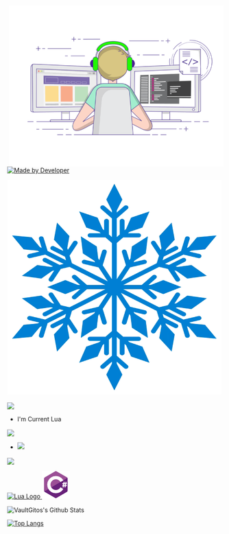 
<img align="right" alt="GIF" src="https://raw.githubusercontent.com/devSouvik/devSouvik/master/gif3.gif" width="500"/>
<p align="left">
  <a title="Made by developer" href="https://forthebadge.com/images/badges/built-by-developers.svg">
    <img width="Auto" src="https://forthebadge.com/images/badges/built-by-developers.svg" alt="Made by Developer">
  </a>
</p>
<p align="left">
  <a title="Christmas 2020" href="https://raw.githubusercontent.com/acervenky/animated-github-badges/master/assets/acbadge.gif">
    <img width="Auto" src="https://raw.githubusercontent.com/acervenky/animated-github-badges/master/assets/acbadge.gif" alt="Christmas">
  </a>
</p>


<img align="center" src="https://github.com/saviomartin/saviomartin/blob/master/assets/about.png?raw=true"/>

- I'm Current Lua

<img align="center" src="https://github.com/saviomartin/saviomartin/blob/master/assets/connect.png?raw=true"/>

- <a href="https://www.instagram.com/teen_developer/"><img src="https://img.shields.io/badge/Discord-Vaultary%230001-Black"/></a>

<img align="center" src="https://github.com/saviomartin/saviomartin/blob/master/assets/skills.png?raw=true">

<p align="left">
  <a title="Lua" href="https://www.lua.org/pil/1.html">
    <img width="65" src="https://github.com/file-icons/icons/blob/master/svg/Lua.svg" alt="Lua Logo">
  </a>
  <a title="C#" href="https://www.w3schools.com/cs/default.asp">
    <img width="65" src="https://github.com/devicons/devicon/blob/master/icons/csharp/csharp-original.svg" alt="Csharp Logo">
  </a>
</p>

<img align="center" src="https://github-readme-stats.vercel.app/api?username=VaultGitos&include_all_commits=true&count_private=true&show_icons=true&line_height=20&title_color=7A7ADB&icon_color=2234AE&text_color=D3D3D3&bg_color=0,000000,130F40" alt="VaultGitos's Github Stats">

</br>

[![Top Langs](https://github-readme-stats.vercel.app/api/top-langs/?username=VaultGitos&layout=compact&text_color=daf7dc&bg_color=151515)](https://github.com/VaultGitos/github-readme-stats)
